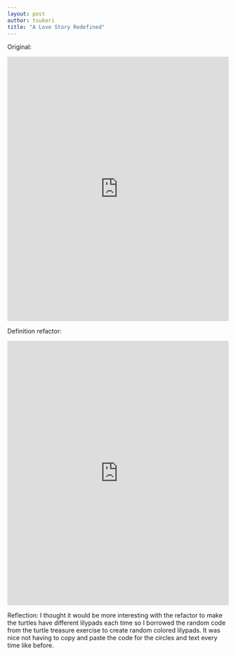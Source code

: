 ```yaml
--- 
layout: post
author: tsukori
title: "A Love Story Redefined"
---
```


Original:
<iframe src="https://trinket.io/embed/python/c426f007c4" width="100%" height="600" frameborder="0" marginwidth="0" marginheight="0" allowfullscreen></iframe>

Definition refactor: 
<iframe src="https://trinket.io/embed/python/1c26511e84" width="100%" height="600" frameborder="0" marginwidth="0" marginheight="0" allowfullscreen></iframe>

Reflection: I thought it would be more interesting with the refactor to make the turtles have different lilypads each time so I borrowed the random code from the turtle treasure exercise to create random colored lilypads. It was nice not having to copy and paste the code for the circles and text every time like before. 
